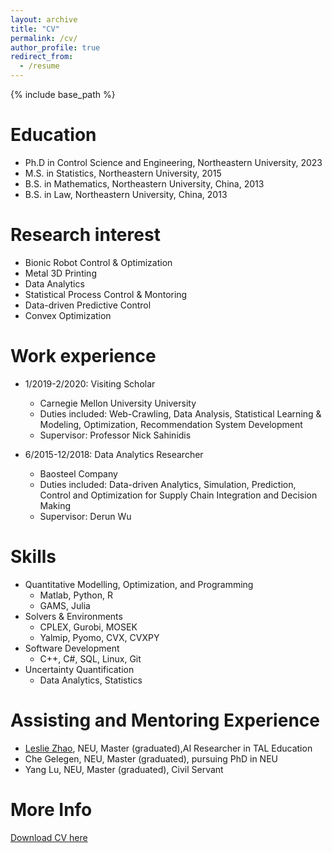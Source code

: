 ```yaml
---
layout: archive
title: "CV"
permalink: /cv/
author_profile: true
redirect_from:
  - /resume
---
```


{% include base_path %}

Education
======
* Ph.D in Control Science and Engineering, Northeastern University, 2023
* M.S. in Statistics, Northeastern University, 2015
* B.S. in Mathematics, Northeastern University, China, 2013
* B.S. in Law, Northeastern University, China, 2013

Research interest
======
* Bionic Robot Control & Optimization
* Metal 3D Printing
* Data Analytics
* Statistical Process Control & Montoring
* Data-driven Predictive Control 
* Convex Optimization

Work experience
======
* 1/2019-2/2020: Visiting Scholar
  * Carnegie Mellon University University
  * Duties included: Web-Crawling, Data Analysis, Statistical Learning & Modeling, Optimization, Recommendation System Development
  * Supervisor: Professor Nick Sahinidis

* 6/2015-12/2018: Data Analytics Researcher
  * Baosteel Company
  * Duties included: Data-driven Analytics, Simulation, Prediction, Control and Optimization for Supply Chain Integration and Decision Making
  * Supervisor: Derun Wu
  
Skills
======
* Quantitative Modelling, Optimization, and Programming
  * Matlab, Python, R
  * GAMS, Julia 
* Solvers & Environments
  * CPLEX, Gurobi, MOSEK
  * Yalmip, Pyomo, CVX, CVXPY
* Software Development
  * C++, C#, SQL, Linux, Git
* Uncertainty Quantification
  * Data Analytics, Statistics

Assisting and Mentoring Experience
======
* <a href="https://github.com/LeslieZhoa"> Leslie Zhao</a>, NEU, Master (graduated),AI Researcher in TAL Education 
* Che Gelegen, NEU, Master (graduated), pursuing PhD in NEU
* Yang Lu, NEU, Master (graduated), Civil Servant

More Info
======
[Download CV here](https://meetyangyang.github.io/files/cv_eng.pdf)
